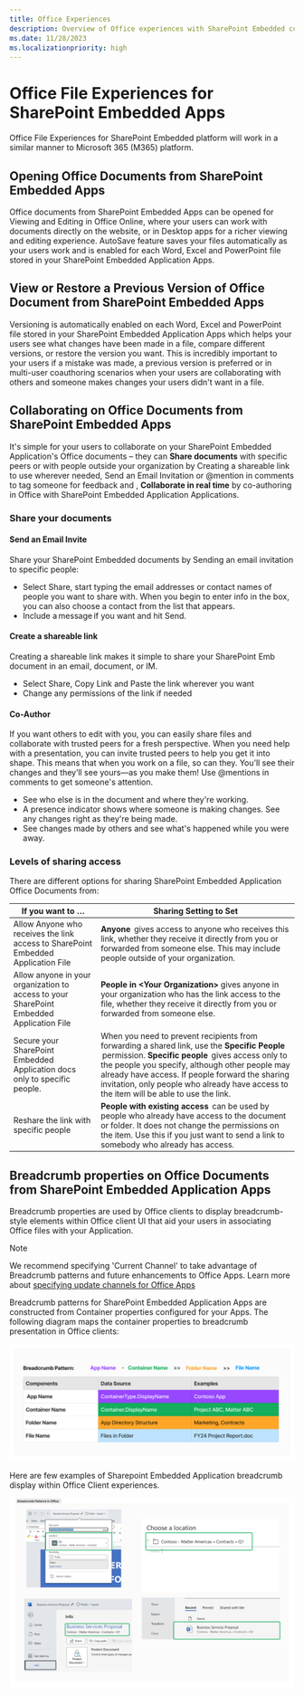 ```yaml
---
title: Office Experiences
description: Overview of Office experiences with SharePoint Embedded content
ms.date: 11/28/2023
ms.localizationpriority: high
---
```


# Office File Experiences for SharePoint Embedded Apps

Office File Experiences for SharePoint Embedded platform will work in a similar manner to Microsoft 365 (M365) platform.

<!--
## In this article:

1. [Opening Office Documents from your apps](#Opening-Office-Documents-from-SharePoint-Embedded-Apps)
2. [View or Restore Previous Versions](#View-or-Restore-a-Previous-Version-of-Office-Document-from-SharePoint-Embedded-Apps)
3. [Collaborating on SharePoint Embedded Application Office Documents](#Collaborating-on-Office-Documents-from-SharePoint-Embedded-Apps)
4. [Breadcrumb Properties of SharePoint Embedded Application Office Documents](#Breadcrumb-properties-of-Office-Documents-from-SharePoint-Embedded-Apps)
-->

## Opening Office Documents from SharePoint Embedded Apps

Office documents from SharePoint Embedded Apps can be opened for Viewing and Editing in Office Online, where your users can work with documents directly on the website, or in Desktop apps for a richer viewing and editing experience. AutoSave feature saves your files automatically as your users work and is enabled for each Word, Excel and PowerPoint file stored in your SharePoint Embedded Application Apps.

## View or Restore a Previous Version of Office Document from SharePoint Embedded Apps

Versioning is automatically enabled on each Word, Excel and PowerPoint file stored in your SharePoint Embedded Application Apps which helps your users see what changes have been made in a file, compare different versions, or restore the version you want. This is incredibly important to your users if a mistake was made, a previous version is preferred or in multi-user coauthoring scenarios when your users are collaborating with others and someone makes changes your users didn't want in a file.

## Collaborating on Office Documents from SharePoint Embedded Apps

It's simple for your users to collaborate on your SharePoint Embedded Application's Office documents – they can **Share documents** with specific peers or with people outside your organization by Creating a shareable link to use wherever needed, Send an Email Invitation or @mention in comments to tag someone for feedback and , **Collaborate in real time** by co-authoring in Office with SharePoint Embedded Application Applications.

### Share your documents

#### Send an Email Invite

Share your SharePoint Embedded documents by Sending an email invitation to specific people:

- Select Share, start typing the email addresses or contact names of people you want to share with. When you begin to enter info in the box, you can also choose a contact from the list that appears.
- Include a message if you want and hit Send.

#### Create a shareable link

Creating a shareable link makes it simple to share your SharePoint Emb document in an email, document, or IM.

- Select Share, Copy Link and Paste the link wherever you want
- Change any permissions of the link if needed

#### Co-Author

If you want others to edit with you, you can easily share files and collaborate with trusted peers for a fresh perspective. When you need help with a presentation, you can invite trusted peers to help you get it into shape. This means that when you work on a file, so can they. You’ll see their changes and they’ll see yours—as you make them! Use @mentions in comments to get someone's attention.

- See who else is in the document and where they're working.
- A presence indicator shows where someone is making changes. See any changes right as they're being made.
- See changes made by others and see what's happened while you were away.

### Levels of sharing access

There are different options for sharing SharePoint Embedded Application Office Documents from:

|                                     If you want to …                                     |                                                                                                                                                                Sharing Setting to Set                                                                                                                                                                |
| ---------------------------------------------------------------------------------------- | ---------------------------------------------------------------------------------------------------------------------------------------------------------------------------------------------------------------------------------------------------------------------------------------------------------------------------------------------------- |
| Allow Anyone who receives the link access to SharePoint Embedded Application File        | **Anyone**  gives access to anyone who receives this link, whether they receive it directly from you or forwarded from someone else. This may include people outside of your organization.                                                                                                                                                           |
| Allow anyone in your organization to access to your SharePoint Embedded Application File | **People in \<Your Organization\>**  gives anyone in your organization who has the link access to the file, whether they receive it directly from you or forwarded from someone else.                                                                                                                                                                |
| Secure your SharePoint Embedded Application docs only to specific people.                | When you need to prevent recipients from forwarding a shared link, use the **Specific People**  permission. **Specific people**  gives access only to the people you specify, although other people may already have access. If people forward the sharing invitation, only people who already have access to the item will be able to use the link. |
| Reshare the link with specific people                                                    | **People with existing access**  can be used by people who already have access to the document or folder. It does not change the permissions on the item. Use this if you just want to send a link to somebody who already has access.                                                                                                               |

## Breadcrumb properties on Office Documents from SharePoint Embedded Application Apps

Breadcrumb properties are used by Office clients to display breadcrumb-style elements within Office client UI that aid your users in associating Office files with your Application.

> [!NOTE]
> We recommend specifying 'Current Channel' to take advantage of Breadcrumb patterns and future enhancements to Office Apps. Learn more about [specifying update channels for Office Apps](/deployoffice/updates/overview-update-channels)

Breadcrumb patterns for SharePoint Embedded Application Apps are constructed from Container properties configured for your Apps. The following diagram maps the container properties to breadcrumb presentation in Office clients:

![Screenshot of breadcrumb pattern in SharePoint Embedded applications](../../images/office2.png)

Here are few examples of Sharepoint Embedded Application breadcrumb display within Office Client experiences.

![Screenshot of breadcrumb options in SharePoint Embedded applications.](../../images/office1.png)
